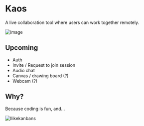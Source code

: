 # Kaos
A live collaboration tool where users can work together remotely.

![image](https://github.com/user-attachments/assets/f0fff940-b87a-4e05-a79c-1a2bafa1fba9)

## Upcoming
- Auth
- Invite / Request to join session
- Audio chat
- Canvas / drawing board (?)
- Webcam (?)

## Why?

Because coding is fun, and...

![Ilikekanbans](https://github.com/user-attachments/assets/836b5dff-f7ab-4dfb-a902-528c24ad43b1)
